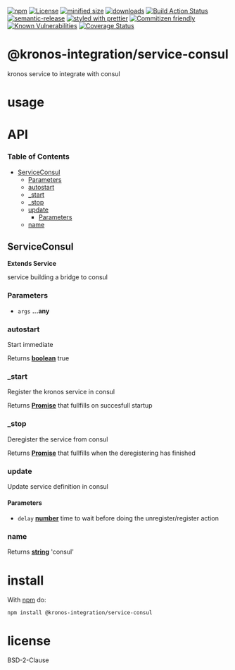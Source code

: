 [![npm](https://img.shields.io/npm/v/@kronos-integration/service-consul.svg)](https://www.npmjs.com/package/@kronos-integration/service-consul)
[![License](https://img.shields.io/badge/License-BSD%203--Clause-blue.svg)](https://opensource.org/licenses/BSD-3-Clause)
[![minified size](https://badgen.net/bundlephobia/min/@kronos-integration/service-consul)](https://bundlephobia.com/result?p=@kronos-integration/service-consul)
[![downloads](http://img.shields.io/npm/dm/@kronos-integration/service-consul.svg?style=flat-square)](https://npmjs.org/package/@kronos-integration/service-consul)
[![Build Action Status](https://img.shields.io/endpoint.svg?url=https%3A%2F%2Factions-badge.atrox.dev%2FKronos-Integration%2Fservice-consul%2Fbadge&style=flat)](https://actions-badge.atrox.dev/Kronos-Integration/service-consul/goto)
[![semantic-release](https://img.shields.io/badge/%20%20%F0%9F%93%A6%F0%9F%9A%80-semantic--release-e10079.svg)](https://github.com/Kronos-Integration/service-consul.git)
[![styled with prettier](https://img.shields.io/badge/styled_with-prettier-ff69b4.svg)](https://github.com/prettier/prettier)
[![Commitizen friendly](https://img.shields.io/badge/commitizen-friendly-brightgreen.svg)](http://commitizen.github.io/cz-cli/)
[![Known Vulnerabilities](https://snyk.io/test/github/Kronos-Integration/service-consul/badge.svg)](https://snyk.io/test/github/Kronos-Integration/service-consul)
[![Coverage Status](https://coveralls.io/repos/Kronos-Integration/service-consul/badge.svg)](https://coveralls.io/r/Kronos-Integration/service-consul)

# @kronos-integration/service-consul

kronos service to integrate with consul

# usage

# API

<!-- Generated by documentation.js. Update this documentation by updating the source code. -->

### Table of Contents

-   [ServiceConsul](#serviceconsul)
    -   [Parameters](#parameters)
    -   [autostart](#autostart)
    -   [\_start](#_start)
    -   [\_stop](#_stop)
    -   [update](#update)
        -   [Parameters](#parameters-1)
    -   [name](#name)

## ServiceConsul

**Extends Service**

service building a bridge to consul

### Parameters

-   `args` **...any** 

### autostart

Start immediate

Returns **[boolean](https://developer.mozilla.org/docs/Web/JavaScript/Reference/Global_Objects/Boolean)** true

### \_start

Register the kronos service in consul

Returns **[Promise](https://developer.mozilla.org/docs/Web/JavaScript/Reference/Global_Objects/Promise)** that fullfills on succesfull startup

### \_stop

Deregister the service from consul

Returns **[Promise](https://developer.mozilla.org/docs/Web/JavaScript/Reference/Global_Objects/Promise)** that fullfills when the deregistering has finished

### update

Update service definition in consul

#### Parameters

-   `delay` **[number](https://developer.mozilla.org/docs/Web/JavaScript/Reference/Global_Objects/Number)** time to wait before doing the unregister/register action

### name

Returns **[string](https://developer.mozilla.org/docs/Web/JavaScript/Reference/Global_Objects/String)** 'consul'

# install

With [npm](http://npmjs.org) do:

```shell
npm install @kronos-integration/service-consul
```

# license

BSD-2-Clause
